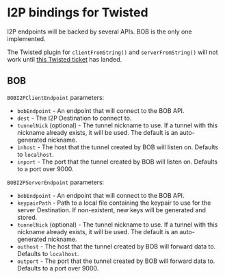 # I2P bindings for Twisted

I2P endpoints will be backed by several APIs. BOB is the only one implemented.

The Twisted plugin for `clientFromString()` and `serverFromString()` will not
work until [this Twisted ticket](https://twistedmatrix.com/trac/ticket/5069) has
landed.

## BOB

`BOBI2PClientEndpoint` parameters:

* `bobEndpoint` - An endpoint that will connect to the BOB API.
* `dest` - The I2P Destination to connect to.
* `tunnelNick` (optional) - The tunnel nickname to use. If a tunnel with this
  nickname already exists, it will be used. The default is an auto-generated
  nickname.
* `inhost` - The host that the tunnel created by BOB will listen on. Defaults
  to `localhost`.
* `inport` - The port that the tunnel created by BOB will listen on. Defaults
  to a port over 9000.

`BOBI2PServerEndpoint` parameters:

* `bobEndpoint` - An endpoint that will connect to the BOB API.
* `keypairPath` - Path to a local file containing the keypair to use for the
  server Destination. If non-existent, new keys will be generated and stored.
* `tunnelNick` (optional) - The tunnel nickname to use. If a tunnel with this
  nickname already exists, it will be used. The default is an auto-generated
  nickname.
* `outhost` - The host that the tunnel created by BOB will forward data to.
  Defaults to `localhost`.
* `outport` - The port that the tunnel created by BOB will forward data to.
  Defaults to a port over 9000.
